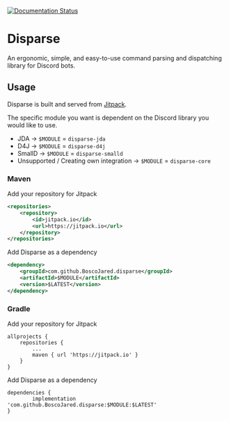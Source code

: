 [![Documentation Status](https://readthedocs.org/projects/disparse/badge/?version=latest)](https://disparse.readthedocs.io/en/latest/?badge=latest)

# Disparse
An ergonomic, simple, and easy-to-use command parsing and dispatching library for Discord bots.

## Usage

Disparse is built and served from [Jitpack](https://jitpack.io/#BoscoJared/disparse).

The specific module you want is dependent on the Discord library you would like to use.

- JDA -> `$MODULE` = `disparse-jda`
- D4J -> `$MODULE` = `disparse-d4j`
- SmallD -> `$MODULE` = `disparse-smalld`
- Unsupported / Creating own integration -> `$MODULE` = `disparse-core`

### Maven

Add your repository for Jitpack

```xml
<repositories>
    <repository>
        <id>jitpack.io</id>
        <url>https://jitpack.io</url>
    </repository>
</repositories>
```

Add Disparse as a dependency

```xml
<dependency>
    <groupId>com.github.BoscoJared.disparse</groupId>
    <artifactId>$MODULE</artifactId>
    <version>$LATEST</version>
</dependency>
```

### Gradle

Add your repository for Jitpack

```
allprojects {
    repositories {
        ...
        maven { url 'https://jitpack.io' }
    }
}
```

Add Disparse as a dependency

```
dependencies {
        implementation 'com.github.BoscoJared.disparse:$MODULE:$LATEST'
}
```
